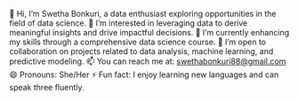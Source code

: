👋 Hi, I’m Swetha Bonkuri, a data enthusiast exploring opportunities in the field of data science.
👀 I’m interested in leveraging data to derive meaningful insights and drive impactful decisions.
🌱 I’m currently enhancing my skills through a comprehensive data science course.
💞️ I’m open to collaboration on projects related to data analysis, machine learning, and predictive modeling.
📫 You can reach me at: swethabonkuri88@gmail.com 
😄 Pronouns: She/Her
⚡ Fun fact: I enjoy learning new languages and can speak three fluently.

<!---
Swetha-18/Swetha-18 is a ✨ special ✨ repository because its `README.md` (this file) appears on your GitHub profile.
You can click the Preview link to take a look at your changes.

--->

